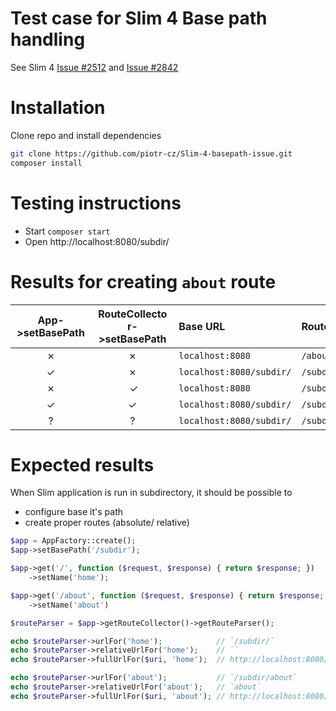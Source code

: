 # Test case for Slim 4 Base path handling
See Slim 4 [Issue #2512](https://github.com/slimphp/Slim/issues/2512) and [Issue #2842](https://github.com/slimphp/Slim/issues/2842)


# Installation

Clone repo and install dependencies
```sh
git clone https://github.com/piotr-cz/Slim-4-basepath-issue.git
composer install
```


# Testing instructions

- Start `composer start`
- Open http://localhost:8080/subdir/


# Results for creating `about` route

App->setBasePath | RouteCollector->setBasePath | Base URL                 | RouteParser::urlFor    | RouteParser::relativeUrlFor
:---------------:|:---------------------------:|:-------------------------|:-----------------------|:---------------------------
 ✗               | ✗                           | `localhost:8080`         | `/about`               | `/about`
 ✓️               | ✗                           | `localhost:8080/subdir/` | `/subdir/about`        | `/subdir/about`
 ✗               |️ ✓                           | `localhost:8080`         | `/subdir/about`        | `/about`
 ✓               | ✓                           | `localhost:8080/subdir/` | `/subdir/subdir/about` | `/subdir/about`
 ?               | ?                           | `localhost:8080/subdir/` | `/subdir/about`        | `about`


# Expected results

When Slim application is run in subdirectory, it should be possible to
- configure base it's path
- create proper routes (absolute/ relative)

```php
$app = AppFactory::create();
$app->setBasePath('/subdir');

$app->get('/', function ($request, $response) { return $response; })
    ->setName('home');

$app->get('/about', function ($request, $response) { return $response; })
    ->setName('about')

$routeParser = $app->getRouteCollector()->getRouteParser();

echo $routeParser->urlFor('home');            // `/subdir/`
echo $routeParser->relativeUrlFor('home');    // ``
echo $routeParser->fullUrlFor($uri, 'home');  // http://localhost:8080/subdir/

echo $routeParser->urlFor('about');           // `/subdir/about`
echo $routeParser->relativeUrlFor('about');   // `about`
echo $routeParser->fullUrlFor($uri, 'about'); // http://localhost:8080/subdir/about
```

